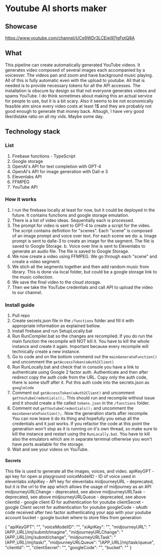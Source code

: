 # Youtube AI shorts maker

## Showcase
https://www.youtube.com/channel/UCe9WDr3LCEiej97IgFptQ8A

## What
This pipeline can create automatically generated YouTube videos. It generates video composed of several images each accompanied by a voiceover. The videos pan and zoom and have background music playing.
All of this is fully automatic even with the upload to youtube. All that is needed is to provide necessary tokens for all the API accesses.
The installation is obscure by design so that not everyone generates videos and spams YouTube.
I do think sometimes about making this an actual service for people to use, but it is a bit scary. Also it seems to be not economically feasible atm since every video costs at least 1$ and they are probably not good enough to generate that money back. Altough, I have very good like/dislake ratio on all my vids. Maybe some day.

## Technology stack

### List
1. Firebase functions - TypeScript
2. Google storage
3. OpenAI's API for text completion with GPT-4
4. OpenAI's API for image generation with Dall-e 3
5. Elevenlabs API
6. FFMPEG
7. YouTube API

### How it works
1. I run the firebase locally at least for now, but it could be deployed in the future. It contains functions and google storage emulation.
2. There is a list of video ideas. Sequentially each is processed.
3. The prompt for video is sent to GPT-4 to create a script for the video. The script contains definition for "scenes". Each "scene" is composed of an image prompt and voice over text. For each scene we do:
   a. Image prompt is sent to dalle-3 to create an image for the segment. The file is saved to Google Storage.
   b. Voice over line is sent to Elevenlabs to generate an audio file. The file is saved to Google Storage.
4. We now create a video using FFMPEG. We go through each "scene" and create a video segment.
5. We stich all the segments together and then add random music from library. This is done via local folder, but could be a google storage link to the music collection.
6. We save the final video to the cloud storage.
7. Then we take the YouTube credentials and call API to upload the video to our channel.

### Install guide
1. Pull repo
2. Create secrets.json file in the `/functions` folder and fill it with appropriate information as explained bellow.
3. Install firebase and run SetupLocally.bat
4. Run RunCompiler.bat so the changes are recompiled. If you do run the main function the recompile will NOT kill it. You have to kill the whole instance and create it again. Important because every recompile will technically create a new instance.
5. Go to code and on the bottom commend out the `mainGenerateFunction()` and uncomment the `getAccessToken(oAuth2Client)`
6. Run RunLocally.bat and check that in console you have a link to authenticate using Google 2 factor auth. Authenticate and then after redirect copy the auth code from the URL. Copy only the auth code, there is some stuff after it. Put this auth code into the secrets.json as `googleCode`
7. Comment out `getAccessToken(oAuth2Client)` and uncomment `getYoutubeCredentials();`. This should run and recompile without issue and it should create a file called `tokens.json` in the `/functions` folder.
8. Comment out `getYoutubeCredentials();` and uncomment the `mainGenerateFunction();`. Now the generation starts after recompile. You can now leave it do its thing and hopefully you setup all the credentials and it just works. If you refactor the code at this point the generation won't stop as it is running on it's own thread, so make sure to kill the instance and restart using the `RunLocally.bat`. You have to kill also the emulators which are in separate terminal otherwise you won't have ports available for the storage.
9. Wait and see your videos on YouTube.

#### Secrets
This file is used to generate all the images, voices, and video.
apiKeyGPT - api key for open ai playground
voiceModelID - ID of voice used in elevenlabs
xiApiKey - API key for elevenlabs
midjourneyURL - deprecated, but it is the url to the app which allows the usage of midjourney as an API
midjourneyURLChange - deprecated, see above
midjourneyURLTask - deprecated, see above
midjourneyURLQueue - deprecated, see above
clientId - google client ID for authentication for youtube
clientSecret - google Client secret for authentication for youtube
googleCode - oAuth code received after two factor authenticating your app with your youtube account
bucket - google bucket where to store files from generation

{
    "apiKeyGPT": "",
    "voiceModelID": "",
    "xiApiKey": "",
    "midjourneyURL": "[APP_URL]/mj/submit/imagine",
    "midjourneyURLChange": "[APP_URL]/mj/submit/change",
    "midjourneyURLTask": "[APP_URL]/mj/task/",
    "midjourneyURLQueue": "[APP_URL]/mj/task/queue",
    "clientId": "",
    "clientSecret": "",
    "googleCode": "",
    "bucket": ""
}
